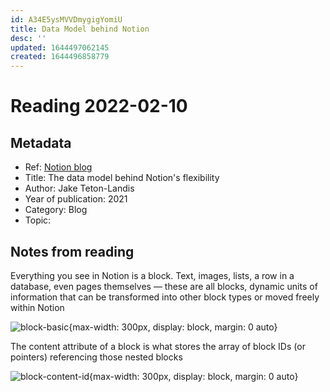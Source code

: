 ```yaml
---
id: A34E5ysMVVDmygigYomiU
title: Data Model behind Notion
desc: ''
updated: 1644497062145
created: 1644496858779
---
```

# Reading 2022-02-10

## Metadata

- Ref: [Notion blog](https://www.notion.so/blog/data-model-behind-notion)
- Title: The data model behind Notion's flexibility
- Author: Jake Teton-Landis
- Year of publication: 2021
- Category: Blog
- Topic: 

## Notes from reading

Everything you see in Notion is a block. Text, images, lists, a row in a database, even pages themselves — these are all blocks, dynamic units of information that can be transformed into other block types or moved freely within Notion

![block-basic](https://www.notion.so/cdn-cgi/image/format=auto,width=1920,quality=100/https://images.ctfassets.net/spoqsaf9291f/7aiA3EDv0NUB4D6UokLVTU/4d743d0ba925de44ef85684346889643/blocks-2.png){max-width: 300px, display: block, margin: 0 auto}

The content attribute of a block is what stores the array of block IDs (or pointers) referencing those nested blocks

![block-content-id](https://www.notion.so/cdn-cgi/image/format=auto,width=1920,quality=100/https://images.ctfassets.net/spoqsaf9291f/3q05C3cpoP2BwkZ0i4j9lO/25c6a5c9d591b1a6b61349272394b11b/blocks-3.png){max-width: 300px, display: block, margin: 0 auto}